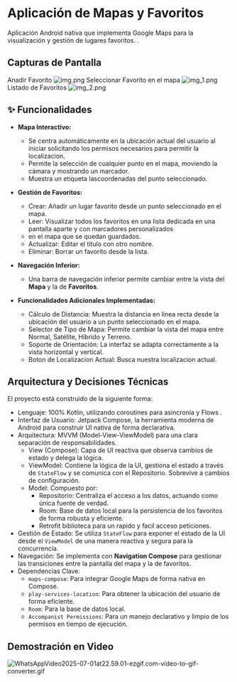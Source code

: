 
#  Aplicación de Mapas y Favoritos

Aplicación Android nativa que implementa Google Maps para la visualización y gestión de lugares favoritos. 
.

##  Capturas de Pantalla
Anadir Favorito
![img.png](img.png)
Seleccionar Favorito en el mapa
![img_1.png](img_1.png)
Listado de Favoritos
![img_2.png](img_2.png)

## ✨ Funcionalidades

*   **Mapa Interactivo:**
    *   Se centra automáticamente en la ubicación actual del usuario al iniciar solicitando los permisos necesarios 
        para permitir la localizacion.
    *   Permite la selección de cualquier punto en el mapa, moviendo la cámara y mostrando un marcador.
    *   Muestra un etiqueta lascoordenadas del punto seleccionado.

*   **Gestión de Favoritos:**
    *   Crear: Añadir un lugar favorito desde un punto seleccionado en el mapa.
    *   Leer: Visualizar todos los favoritos en una lista dedicada en una pantalla aparte y con marcadores personalizados 
    *    en el mapa que se quedan guardados.
    *   Actualizar: Editar el título con otro nombre.
    *   Eliminar: Borrar un favorito desde la lista.

*   **Navegación Inferior:**
    *   Una barra de navegación inferior permite cambiar entre la vista del **Mapa** y la de **Favoritos**.

*   **Funcionalidades Adicionales Implementadas:**
    *   Cálculo de Distancia: Muestra la distancia en línea recta desde la ubicación del usuario a un punto seleccionado en el mapa.
    *   Selector de Tipo de Mapa: Permite cambiar la vista del mapa entre Normal, Satélite, Híbrido y Terreno.
    *   Soporte de Orientación: La interfaz se adapta correctamente a la vista horizontal y vertical.
    *   Boton de Localizacion Actual: Busca nuestra localizacion actual.


##  Arquitectura y Decisiones Técnicas

El proyecto está construido de la siguiente forma:

*   Lenguaje: 100% Kotlin, utilizando coroutines para asincronía y Flows .
*   Interfaz de Usuario: Jetpack Compose, la herramienta moderna de Android para construir UI nativa de forma declarativa.
*   Arquitectura: MVVM (Model-View-ViewModel) para una clara separación de responsabilidades.
    *   View (Compose): Capa de UI reactiva que observa cambios de estado y delega la lógica.
    *   ViewModel: Contiene la lógica de la UI, gestiona el estado a través de `StateFlow` y se comunica con el Repositorio. Sobrevive a cambios de configuración.
    *   Model: Compuesto por:
        *   Repositorio: Centraliza el acceso a los datos, actuando como única fuente de verdad.
        *   Room: Base de datos local para la persistencia de los favoritos de forma robusta y eficiente.
        *    Retrofit biblioteca para un rapido y facil acceso peticiones.
*    Gestión de Estado: Se utiliza `StateFlow` para exponer el estado de la UI desde el `ViewModel` de una manera reactiva y segura para la concurrencia.
*   Navegación: Se implementa con **Navigation Compose** para gestionar las transiciones entre la pantalla del mapa y la de favoritos.
*   Dependencias Clave:
    *   `maps-compose`: Para integrar Google Maps de forma nativa en Compose.
    *   `play-services-location`: Para obtener la ubicación del usuario de forma eficiente.
    *   `Room`: Para la base de datos local.
    *   `Accompanist Permissions`: Para un manejo declarativo y limpio de los permisos en tiempo de ejecución.

##  Demostración en Video
![WhatsAppVideo2025-07-01at22.59.01-ezgif.com-video-to-gif-converter.gif](..%2F..%2F..%2F..%2F..%2F..%2F..%2F..%2F..%2FDownloads%2FWhatsAppVideo2025-07-01at22.59.01-ezgif.com-video-to-gif-converter.gif)